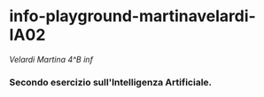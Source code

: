 # info-playground-martinavelardi-IA02
_Velardi Martina 4^B inf_
### Secondo esercizio sull'Intelligenza Artificiale.
